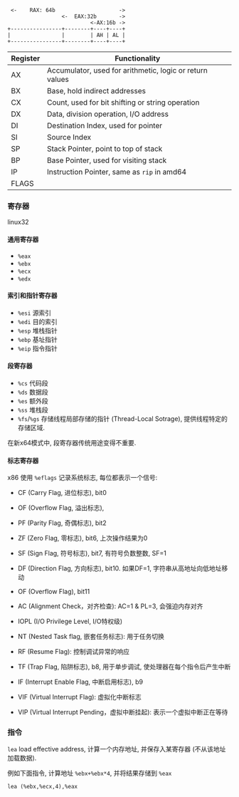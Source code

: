 ```
 <-    RAX: 64b                    ->         
                 <-  EAX:32b       ->
                          <-AX:16b ->
+----------------+--------+----+----+
|                |        | AH | AL |
+----------------+--------+----+----+
```

| Register | Functionality                                            |
| -------- | -------------------------------------------------------- |
| AX       | Accumulator, used for arithmetic, logic or return values |
| BX       | Base, hold indirect addresses                            |
| CX       | Count, used for bit shifting or string operation         |
| DX       | Data, division operation, I/O address                    |
| DI       | Destination Index, used for pointer                      |
| SI       | Source Index                                             |
| SP       | Stack Pointer, point to top of stack                     |
| BP       | Base Pointer, used for visiting stack                    |
| IP       | Instruction Pointer, same as `rip` in amd64                                     |
| FLAGS    |                                                          |

### 寄存器

linux32 

#### 通用寄存器

- `%eax`
- `%ebx`
- `%ecx`
- `%edx`

#### 索引和指针寄存器

- `%esi` 源索引
- `%edi` 目的索引
- `%esp` 堆栈指针
- `%ebp` 基址指针
- `%eip` 指令指针

#### 段寄存器

- `%cs` 代码段
- `%ds` 数据段
- `%es` 额外段
- `%ss` 堆栈段
- `%fs`/`%gs` 存储线程局部存储的指针 (Thread-Local Sotrage), 提供线程特定的存储区域.

在新x64模式中, 段寄存器传统用途变得不重要.

#### 标志寄存器 

x86 使用 `%eflags` 记录系统标志, 每位都表示一个信号:

- CF (Carry Flag, 进位标志), bit0
- OF (Overflow Flag, 溢出标志), 
- PF (Parity Flag, 奇偶标志), bit2
- ZF (Zero Flag, 零标志), bit6, 上次操作结果为0
- SF (Sign Flag, 符号标志), bit7, 有符号负数整数, SF=1

- DF (Direction Flag, 方向标志), bit10. 如果DF=1, 字符串从高地址向低地址移动
- OF (Overflow Flag), bit11
- AC (Alignment Check，对齐检查): AC=1 & PL=3, 会强迫内存对齐

- IOPL (I/O Privilege Level, I/O特权级)
- NT (Nested Task flag, 嵌套任务标志): 用于任务切换

- RF (Resume Flag): 控制调试异常的响应
- TF (Trap Flag, 陷阱标志), b8, 用于单步调试, 使处理器在每个指令后产生中断

- IF (Interrupt Enable Flag, 中断启用标志), b9
- VIF (Virtual Interrupt Flag): 虚拟化中断标志
- VIP (Virtual Interrupt Pending，虚拟中断挂起): 表示一个虚拟中断正在等待


### 指令

`lea` load effective address, 计算一个内存地址, 并保存入某寄存器 (不从该地址加载数据).

例如下面指令, 计算地址 `%ebx+%ebx*4`, 并将结果存储到 `%eax`
```assembly
lea (%ebx,%ecx,4),%eax
```